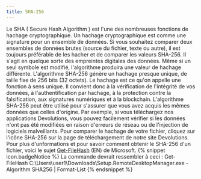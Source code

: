```yaml
---
title: SHA-256
---
```

Le SHA ( Secure Hash Algorithm ) est l&apos;une des nombreuses fonctions de hachage cryptographique. Un hachage cryptographique est comme une signature pour un ensemble de données. Si vous souhaitez comparer deux ensembles de données brutes (source du fichier, texte ou autre), il est toujours préférable de les hacher et de comparer les valeurs SHA-256. 
Il s&apos;agit en quelque sorte des empreintes digitales des données. Même si un seul symbole est modifié, l&apos;algorithme produira une valeur de hachage différente. L&apos;algorithme SHA-256 génère un hachage presque unique, de taille fixe de 256 bits (32 octets). Le hachage est ce qu&apos;on appelle une fonction à sens unique. Il convient donc à la vérification de l&apos;intégrité de vos données, à l&apos;authentification par hachage, à la protection contre la falsification, aux signatures numériques et à la blockchain. 
L&apos;algorithme SHA-256 peut être utilisé pour s&apos;assurer que vous avez acquis les mêmes données que celles d&apos;origine. Par exemple, si vous téléchargez nos applications Devolutions, vous pouvez facilement vérifier si les données n&apos;ont pas été modifiées en raison d&apos;erreurs de réseau ou de l&apos;injection de logiciels malveillants. 
Pour comparer le hachage de votre fichier, cliquez sur l&apos;icône SHA-256 sur la page de téléchargement de notre site Devolutions. 
Pour plus d&apos;unformations et pour savoir comment obtenir le SHA-256 d&apos;un fichier, voici le sujet [Get-FileHash](https://docs.microsoft.com/fr-ca/powershell/module/microsoft.powershell.utility/get-filehash?view=powershell-7.2) (EN) de Microsoft. 
{% snippet icon.badgeNotice %} 
La commande devrait ressembler à ceci : Get-FileHash C:\Users\user1\Downloads\Setup.RemoteDesktopManager.exe -Algorithm SHA256 | Format-List 
{% endsnippet %}
 

